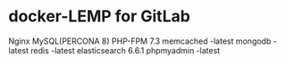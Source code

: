 # docker-LEMP for GitLab
Nginx
MySQL(PERCONA 8)
PHP-FPM 7.3
memcached -latest
mongodb -latest
redis -latest
elasticsearch 6.6.1
phpmyadmin -latest
